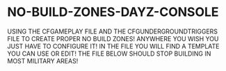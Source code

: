 # NO-BUILD-ZONES-DAYZ-CONSOLE
USING THE CFGAMEPLAY FILE AND THE CFGUNDERGROUNDTRIGGERS FILE TO CREATE PROPER NO BUILD ZONES! ANYWHERE YOU WISH YOU JUST HAVE TO CONFIGURE IT! IN THE FILE YOU WILL FIND A TEMPLATE YOU CAN USE OR EDIT! THE FILE BELOW SHOULD STOP BUILDING IN MOST 
MILITARY AREAS!
